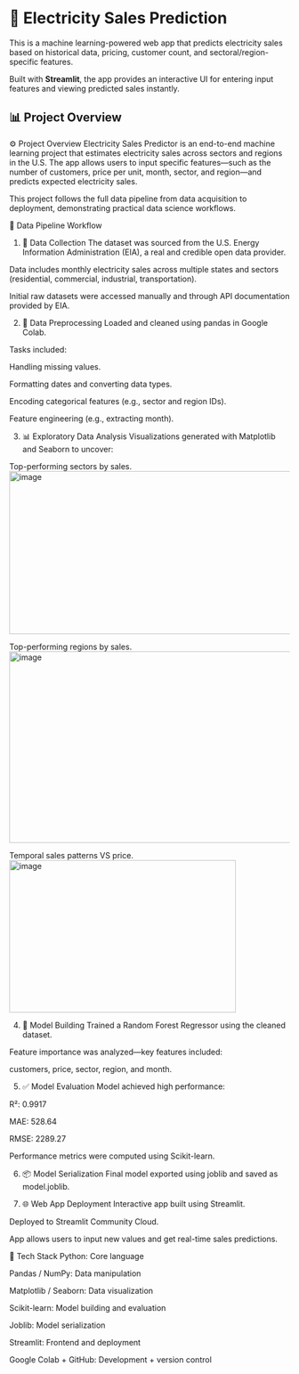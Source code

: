# 🔌 Electricity Sales Prediction

This is a machine learning-powered web app that predicts electricity sales based on historical data, pricing, customer count, and sectoral/region-specific features.

Built with **Streamlit**, the app provides an interactive UI for entering input features and viewing predicted sales instantly.

## 📊 Project Overview

⚙️ Project Overview
Electricity Sales Predictor is an end-to-end machine learning project that estimates electricity sales across sectors and regions in the U.S. The app allows users to input specific features—such as the number of customers, price per unit, month, sector, and region—and predicts expected electricity sales.

This project follows the full data pipeline from data acquisition to deployment, demonstrating practical data science workflows.

🔄 Data Pipeline Workflow
1. 📡 Data Collection
The dataset was sourced from the U.S. Energy Information Administration (EIA), a real and credible open data provider.

Data includes monthly electricity sales across multiple states and sectors (residential, commercial, industrial, transportation).

Initial raw datasets were accessed manually and through API documentation provided by EIA.


2. 🧹 Data Preprocessing
Loaded and cleaned using pandas in Google Colab.

Tasks included:

Handling missing values.

Formatting dates and converting data types.

Encoding categorical features (e.g., sector and region IDs).

Feature engineering (e.g., extracting month).


3. 📊 Exploratory Data Analysis
Visualizations generated with Matplotlib and Seaborn to uncover:

Top-performing sectors by sales.
<img width="516" height="293" alt="image" src="https://github.com/user-attachments/assets/29bb9ffe-b967-4a57-97b4-59cd32e025ad" />

Top-performing regions by sales.
<img width="654" height="344" alt="image" src="https://github.com/user-attachments/assets/89683a53-580e-4315-af4d-feb31a3a20d1" />

Temporal sales patterns VS price.
<img width="407" height="274" alt="image" src="https://github.com/user-attachments/assets/b1dee5e9-b23e-411f-ba6c-137cc24e5c47" />


4. 🧠 Model Building
Trained a Random Forest Regressor using the cleaned dataset.

Feature importance was analyzed—key features included:

customers, price, sector, region, and month.

5. ✅ Model Evaluation
Model achieved high performance:

R²: 0.9917

MAE: 528.64

RMSE: 2289.27

Performance metrics were computed using Scikit-learn.


6. 📦 Model Serialization
Final model exported using joblib and saved as model.joblib.


7. 🌐 Web App Deployment
Interactive app built using Streamlit.

Deployed to Streamlit Community Cloud.

App allows users to input new values and get real-time sales predictions.

📂 Tech Stack
Python: Core language

Pandas / NumPy: Data manipulation

Matplotlib / Seaborn: Data visualization

Scikit-learn: Model building and evaluation

Joblib: Model serialization

Streamlit: Frontend and deployment

Google Colab + GitHub: Development + version control

